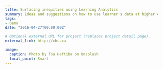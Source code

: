 ```yaml
---
title: Surfacing inequities using Learning Analytics
summary: Ideas and suggestions on how to use learner's data at higher education institutions to surface inequities for traditionally marginalized groups.
tags:
- Demo
date: "2016-04-27T00:00:00Z"

# Optional external URL for project (replaces project detail page).
external_link: http://cbc.ca

image:
  caption: Photo by Toa Heftiba on Unsplash
  focal_point: Smart
---
```

